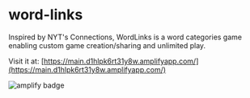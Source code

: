 # word-links
Inspired by NYT's Connections, WordLinks is a word categories game enabling custom game creation/sharing and unlimited play.

Visit it at: [https://main.d1hlpk6rt31y8w.amplifyapp.com/](https://main.d1hlpk6rt31y8w.amplifyapp.com/)


![amplify badge](https://lqpwgcguy6.execute-api.us-west-2.amazonaws.com/test/badges?uuid=4d9bc5e9-a36e-4bb0-adb4-5a322e8a6611&)
